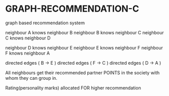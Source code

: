# GRAPH-RECOMMENDATION-C

graph based recommendation system 

neighbour A knows neighbour B 
neighbour B knows neighbour C
neighbour C knows neighbour D

neighbour D knows neighbour E 
neighbour E knows neighbour F
neighbour F knows neighbour A

directed edges ( B -> E )
directed edges ( F -> C )
directed edges ( D -> A )

All neighbours get their recommended partner POINTS in the society with whom they can group in.

Rating(personality marks) allocated FOR higher recommendation

